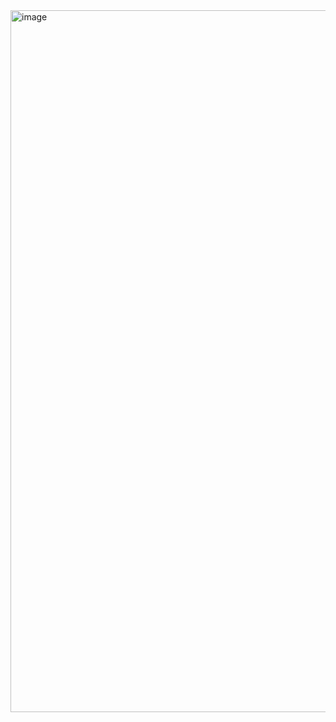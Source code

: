 

<img width="1123" alt="image" src="https://github.com/Sharsora/Devops-Project/assets/135323873/dfb458fc-dd4b-4641-8eee-efeb76f5827c">
